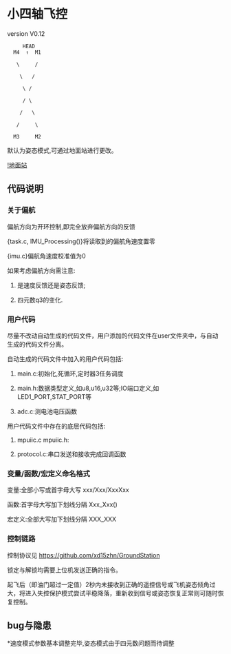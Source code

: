 # 小四轴飞控
version V0.12

         HEAD
	  M4  ↑  M1

	   \     /

	    \   /

	     \ /

	     / \

	    /   \

	   /     \

	  M3     M2
	
默认为姿态模式,可通过地面站进行更改。

[!地面站](https://github.com/xd15zhn/GroundStation/blob/master/GroundStation/bin/Release/GroundStation.exe)

## 代码说明

### 关于偏航
偏航方向为开环控制,即完全放弃偏航方向的反馈

{task.c, IMU_Processing()}将读取到的偏航角速度置零

{imu.c}偏航角速度校准值为0

如果考虑偏航方向需注意:

1. 是速度反馈还是姿态反馈;

2. 四元数q3的变化.

### 用户代码
尽量不改动自动生成的代码文件，用户添加的代码文件在user文件夹中，与自动生成的代码文件分离。

自动生成的代码文件中加入的用户代码包括:

1. main.c:初始化,死循环,定时器3任务调度

2. main.h:数据类型定义,如u8,u16,u32等;IO端口定义,如LED1_PORT,STAT_PORT等

3. adc.c:测电池电压函数

用户代码文件中存在的底层代码包括:

1. mpuiic.c mpuiic.h:

2. protocol.c:串口发送和接收完成回调函数

### 变量/函数/宏定义命名格式
变量:全部小写或首字母大写 xxx/Xxx/XxxXxx

函数:首字母大写加下划线分隔 Xxx_Xxx()

宏定义:全部大写加下划线分隔 XXX_XXX

### 控制链路
控制协议见 https://github.com/xd15zhn/GroundStation

锁定与解锁均需要上位机发送正确的指令。

起飞后（即油门超过一定值）2秒内未接收到正确的遥控信号或飞机姿态倾角过大，将进入失控保护模式尝试平稳降落，重新收到信号或姿态恢复正常则可随时恢复控制。

## bug与隐患
*速度模式参数基本调整完毕,姿态模式由于四元数问题而待调整
